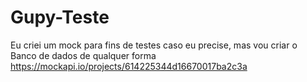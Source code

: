 # Gupy-Teste

Eu criei um mock para fins de testes caso eu precise, mas vou criar o Banco de dados de qualquer forma
https://mockapi.io/projects/614225344d16670017ba2c3a
